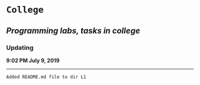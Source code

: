 # `College`

***Programming labs, tasks in college***
---
### Updating
**9:02 PM July 9, 2019** 
***
	Added README.md file to dir L1
